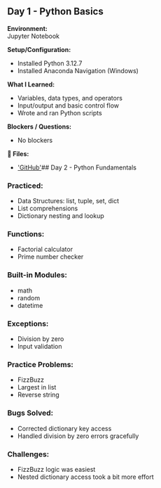 ## Day 1 - Python Basics

**Environment:**  
Jupyter Notebook

**Setup/Configuration:**  
- Installed Python 3.12.7
- Installed Anaconda Navigation (Windows)

**What I Learned:**  
- Variables, data types, and operators  
- Input/output and basic control flow  
- Wrote and ran Python scripts

**Blockers / Questions:**  
- No blockers

**📂 Files:**  
- ['GitHub'](https://github.com/Vinoth120130/quantlake-internship.git)## Day 2 - Python Fundamentals

### Practiced:
- Data Structures: list, tuple, set, dict
- List comprehensions
- Dictionary nesting and lookup

### Functions:
- Factorial calculator
- Prime number checker

### Built-in Modules:
- math
- random
- datetime

### Exceptions:
- Division by zero
- Input validation

### Practice Problems:
- FizzBuzz
- Largest in list
- Reverse string

### Bugs Solved:
- Corrected dictionary key access
- Handled division by zero errors gracefully

### Challenges:
- FizzBuzz logic was easiest
- Nested dictionary access took a bit more effort
